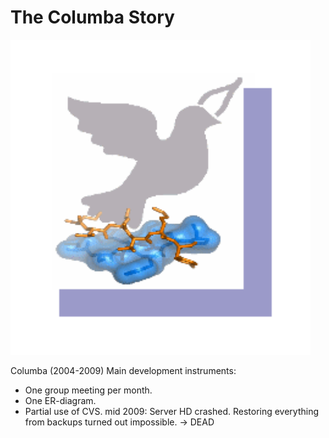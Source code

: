 # The Columba Story


![Columba Database](columba.png)

Columba (2004-2009)
Main development instruments:
- One group meeting per month.
- One ER-diagram.
- Partial use of CVS.
mid 2009: Server HD crashed.
Restoring everything from backups turned out impossible.
-> DEAD
